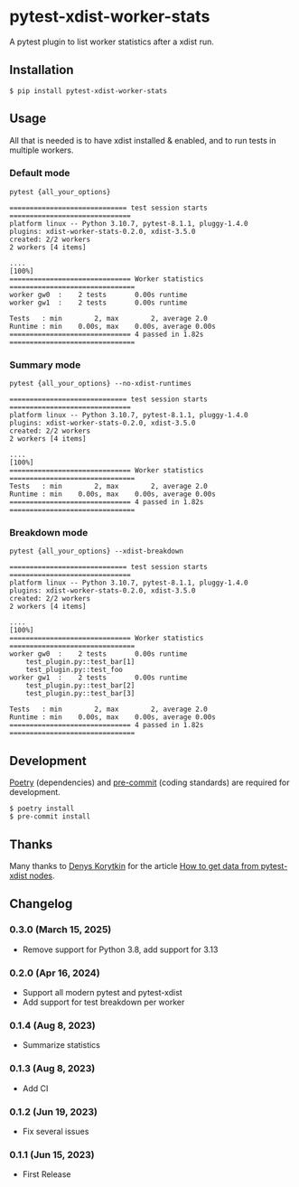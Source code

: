 # pytest-xdist-worker-stats

A pytest plugin to list worker statistics after a xdist run.

## Installation

```shell
$ pip install pytest-xdist-worker-stats
```

## Usage

All that is needed is to have xdist installed & enabled, and to run tests in multiple workers.

### Default mode

```shell
pytest {all_your_options}
```

```text
============================= test session starts ==============================
platform linux -- Python 3.10.7, pytest-8.1.1, pluggy-1.4.0
plugins: xdist-worker-stats-0.2.0, xdist-3.5.0
created: 2/2 workers
2 workers [4 items]

....                                                                     [100%]
============================== Worker statistics ===============================
worker gw0  :    2 tests       0.00s runtime
worker gw1  :    2 tests       0.00s runtime

Tests   : min        2, max        2, average 2.0
Runtime : min    0.00s, max    0.00s, average 0.00s
============================== 4 passed in 1.82s ===============================
```

### Summary mode

```shell
pytest {all_your_options} --no-xdist-runtimes
```

```text
============================= test session starts ==============================
platform linux -- Python 3.10.7, pytest-8.1.1, pluggy-1.4.0
plugins: xdist-worker-stats-0.2.0, xdist-3.5.0
created: 2/2 workers
2 workers [4 items]

....                                                                     [100%]
============================== Worker statistics ===============================
Tests   : min        2, max        2, average 2.0
Runtime : min    0.00s, max    0.00s, average 0.00s
============================== 4 passed in 1.82s ===============================
```

### Breakdown mode

```shell
pytest {all_your_options} --xdist-breakdown
```

```text
============================= test session starts ==============================
platform linux -- Python 3.10.7, pytest-8.1.1, pluggy-1.4.0
plugins: xdist-worker-stats-0.2.0, xdist-3.5.0
created: 2/2 workers
2 workers [4 items]

....                                                                     [100%]
============================== Worker statistics ===============================
worker gw0  :    2 tests       0.00s runtime
    test_plugin.py::test_bar[1]
    test_plugin.py::test_foo
worker gw1  :    2 tests       0.00s runtime
    test_plugin.py::test_bar[2]
    test_plugin.py::test_bar[3]

Tests   : min        2, max        2, average 2.0
Runtime : min    0.00s, max    0.00s, average 0.00s
============================== 4 passed in 1.82s ===============================
```

## Development

[Poetry](https://python-poetry.org/) (dependencies) and [pre-commit](https://pre-commit.com/) (coding standards) are required for development.

```shell
$ poetry install
$ pre-commit install
```

## Thanks

Many thanks to [Denys Korytkin](https://github.com/DKorytkin) for the article [How to get data from pytest-xdist nodes](https://korytkin.medium.com/how-to-get-data-from-pytest-xdist-nodes-2fbf2f0fe957).

## Changelog

### 0.3.0  (March 15, 2025)

* Remove support for Python 3.8, add support for 3.13

### 0.2.0  (Apr 16, 2024)

* Support all modern pytest and pytest-xdist
* Add support for test breakdown per worker

### 0.1.4 (Aug 8, 2023)

* Summarize statistics

### 0.1.3 (Aug 8, 2023)

* Add CI

### 0.1.2 (Jun 19, 2023)

* Fix several issues

### 0.1.1 (Jun 15, 2023)

* First Release
